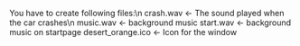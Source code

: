 You have to create following files:\n
crash.wav <- The sound played when the car crashes\n
music.wav <- background music
start.wav <- background music on startpage
desert_orange.ico <- Icon for the window
